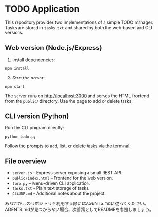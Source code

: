 # TODO Application

This repository provides two implementations of a simple TODO manager. Tasks are stored in `tasks.txt` and shared by both the web-based and CLI versions.

## Web version (Node.js/Express)

1. Install dependencies:

```bash
npm install
```

2. Start the server:

```bash
npm start
```

The server runs on <http://localhost:3000> and serves the HTML frontend from the `public/` directory. Use the page to add or delete tasks.

## CLI version (Python)

Run the CLI program directly:

```bash
python todo.py
```

Follow the prompts to add, list, or delete tasks via the terminal.

## File overview

- `server.js` – Express server exposing a small REST API.
- `public/index.html` – Frontend for the web version.
- `todo.py` – Menu-driven CLI application.
- `tasks.txt` – Plain text storage of tasks.
- `CLAUDE.md` – Additional notes about the project.

あなたがこのリポジトリを利用する際にはAGENTS.mdに従ってください。AGENTS.mdが見つからない場合、次善策としてREADMEを参照しましょう。

